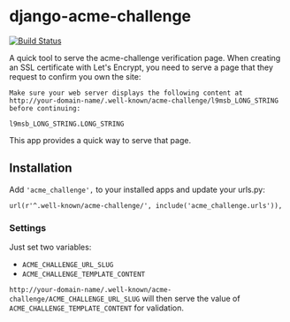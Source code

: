 # django-acme-challenge

[![Build Status](https://travis-ci.org/jamstooks/django-acme-challenge.svg?branch=master)](https://travis-ci.org/jamstooks/django-acme-challenge)

A quick tool to serve the acme-challenge verification page. When creating an SSL certificate with Let's Encrypt, you need to serve a page that they request to confirm you own the site:

    Make sure your web server displays the following content at
    http://your-domain-name/.well-known/acme-challenge/l9msb_LONG_STRING before continuing:

    l9msb_LONG_STRING.LONG_STRING

This app provides a quick way to serve that page.

## Installation

Add `'acme_challenge',` to your installed apps and update your urls.py:

    url(r'^.well-known/acme-challenge/', include('acme_challenge.urls')),

### Settings

Just set two variables:

  - `ACME_CHALLENGE_URL_SLUG`
  - `ACME_CHALLENGE_TEMPLATE_CONTENT`
  
`http://your-domain-name/.well-known/acme-challenge/ACME_CHALLENGE_URL_SLUG` will then serve the value of `ACME_CHALLENGE_TEMPLATE_CONTENT` for validation.